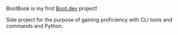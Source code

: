 BootBook is my first [Boot.dev](https://www.boot.dev) project! 

Side project for the purpose of gaining proficiency with CLI tools and commands and Python.
